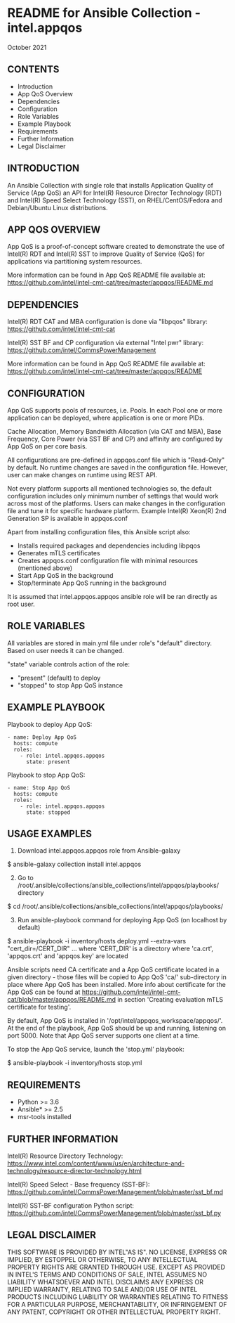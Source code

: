# README for Ansible Collection - intel.appqos
October 2021

## CONTENTS
- Introduction
- App QoS Overview
- Dependencies
- Configuration
- Role Variables
- Example Playbook
- Requirements
- Further Information
- Legal Disclaimer

## INTRODUCTION
An Ansible Collection with single role that installs
Application Quality of Service (App QoS) an API for
Intel(R) Resource Director Technology (RDT)
and Intel(R) Speed Select Technology (SST),
on RHEL/CentOS/Fedora and Debian/Ubuntu Linux distributions.


## APP QOS OVERVIEW
App QoS is a proof-of-concept software created to demonstrate the use of
Intel(R) RDT and Intel(R) SST to improve Quality of Service (QoS) for
applications via partitioning system resources.

More information can be found in App QoS README file available at:
https://github.com/intel/intel-cmt-cat/tree/master/appqos/README.md


## DEPENDENCIES
Intel(R) RDT CAT and MBA configuration is done via "libpqos" library:
https://github.com/intel/intel-cmt-cat

Intel(R) SST BF and CP configuration via external "Intel pwr" library:
https://github.com/intel/CommsPowerManagement

More information can be found in App QoS README file available at:
https://github.com/intel/intel-cmt-cat/tree/master/appqos/README


## CONFIGURATION
App QoS supports pools of resources, i.e. Pools. In each Pool one or more
application can be deployed, where application is one or more PIDs.

Cache Allocation, Memory Bandwidth Allocation (via CAT and MBA),
Base Frequency, Core Power (via SST BF and CP) and affinity are configured
by App QoS on per core basis.

All configurations are pre-defined in appqos.conf file which is
"Read-Only" by default. No runtime changes are saved in the configuration file.
However, user can make changes on runtime using REST API.

Not every platform supports all mentioned technologies so, the default
configuration includes only minimum number of settings that would work across
most of the platforms. Users can make changes in the configuration file and
tune it for specific hardware platform.
Example Intel(R) Xeon(R) 2nd Generation SP is available in appqos.conf

Apart from installing configuration files, this Ansible script also:
- Installs required packages and dependencies including libpqos
- Generates mTLS certificates
- Creates appqos.conf configuration file with minimal resources (mentioned above)
- Start App QoS in the background
- Stop/terminate App QoS running in the background

It is assumed that intel.appqos.appqos ansible role will be ran directly as root user.

## ROLE VARIABLES
All variables are stored in main.yml file under role's "default" directory.
Based on user needs it can be changed.

"state" variable controls action of the role:
- "present" (default) to deploy
- "stopped" to stop App QoS instance


## EXAMPLE PLAYBOOK
Playbook to deploy App QoS:
```
- name: Deploy App QoS
  hosts: compute
  roles:
    - role: intel.appqos.appqos
      state: present
```

Playbook to stop App QoS:
```
- name: Stop App QoS
  hosts: compute
  roles:
    - role: intel.appqos.appqos
      state: stopped
```

## USAGE EXAMPLES

1. Download intel.appqos.appqos role from Ansible-galaxy

$ ansible-galaxy collection install intel.appqos

2. Go to /root/.ansible/collections/ansible_collections/intel/appqos/playbooks/ directory

$ cd /root/.ansible/collections/ansible_collections/intel/appqos/playbooks/

3. Run ansible-playbook command for deploying App QoS (on localhost by default)

$ ansible-playbook -i inventory/hosts deploy.yml --extra-vars "cert_dir=/CERT_DIR"
... where 'CERT_DIR' is a directory where 'ca.crt', 'appqos.crt' and 'appqos.key'
are located

Ansible scripts need CA certificate and a App QoS certificate located in a given
directory - those files will be copied to App QoS 'ca/' sub-directory in place where
App QoS has been installed. More info about certificate for the App QoS can be
found at https://github.com/intel/intel-cmt-cat/blob/master/appqos/README.md in
section 'Creating evaluation mTLS certificate for testing'.

By default, App QoS is installed in '/opt/intel/appqos_workspace/appqos/'. At the
end of the playbook, App QoS should be up and running, listening on port 5000.
Note that App QoS server supports one client at a time.

To stop the App QoS service, launch the 'stop.yml' playbook:

$ ansible-playbook -i inventory/hosts stop.yml


## REQUIREMENTS
- Python >= 3.6
- Ansible* >= 2.5
- msr-tools installed


## FURTHER INFORMATION
Intel(R) Resource Directory Technology:
https://www.intel.com/content/www/us/en/architecture-and-technology/resource-director-technology.html

Intel(R) Speed Select - Base frequency (SST-BF):
https://github.com/intel/CommsPowerManagement/blob/master/sst_bf.md

Intel(R) SST-BF configuration Python script:
https://github.com/intel/CommsPowerManagement/blob/master/sst_bf.py


## LEGAL DISCLAIMER
THIS SOFTWARE IS PROVIDED BY INTEL"AS IS". NO LICENSE, EXPRESS OR
IMPLIED, BY ESTOPPEL OR OTHERWISE, TO ANY INTELLECTUAL PROPERTY RIGHTS
ARE GRANTED THROUGH USE. EXCEPT AS PROVIDED IN INTEL'S TERMS AND
CONDITIONS OF SALE, INTEL ASSUMES NO LIABILITY WHATSOEVER AND INTEL
DISCLAIMS ANY EXPRESS OR IMPLIED WARRANTY, RELATING TO SALE AND/OR
USE OF INTEL PRODUCTS INCLUDING LIABILITY OR WARRANTIES RELATING TO
FITNESS FOR A PARTICULAR PURPOSE, MERCHANTABILITY, OR INFRINGEMENT
OF ANY PATENT, COPYRIGHT OR OTHER INTELLECTUAL PROPERTY RIGHT.
